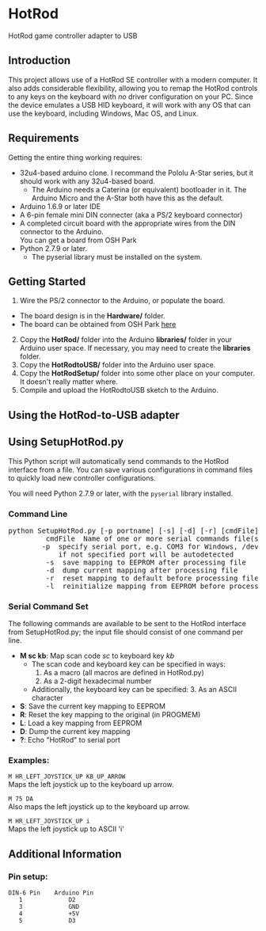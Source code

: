 # HotRod
HotRod game controller adapter to USB

## Introduction

This project allows use of a HotRod SE controller with a modern computer.  It also adds considerable 
flexibility, allowing you to remap the HotRod controls to any keys on the keyboard with *no* driver 
configuration on your PC.  Since the device emulates a USB HID keyboard, it will work with any OS that
can use the keyboard, including Windows, Mac OS, and Linux.

## Requirements

Getting the entire thing working requires:

- 32u4-based arduino clone.  I recommand the Pololu A-Star series, but it should work with any 32u4-based board.
  - The Arduino needs a Caterina (or equivalent) bootloader in it.  The Arduino Micro and the A-Star both have this as the default.
- Arduino 1.6.9 or later IDE
- A 6-pin female mini DIN connecter (aka a PS/2 keyboard connector)
- A completed circuit board with the appropriate wires from the DIN connector to the Arduino.  
  You can get a board from OSH Park
- Python 2.7.9 or later.
  - The pyserial library must be installed on the system.

## Getting Started

1. Wire the PS/2 connector to the Arduino, or populate the board.
  - The board design is in the **Hardware/** folder.
  - The board can be obtained from OSH Park [here](https://oshpark.com/shared_projects/7dNfPtaw) 
2. Copy the **HotRod/** folder into the Arduino **libraries/** folder in your Arduino user space. 
   If necessary, you may need to create the **libraries** folder.
3. Copy the **HotRodtoUSB/** folder into the Arduino user space.
4. Copy the **HotRodSetup/** folder into some other place on your computer.  It doesn't really
   matter where.
5. Compile and upload the HotRodtoUSB sketch to the Arduino.
   
## Using the HotRod-to-USB adapter

## Using SetupHotRod.py

This Python script will automatically send commands to the HotRod interface from a file.  You can
save various configurations in command files to quickly load new controller configurations.

You will need Python 2.7.9 or later, with the ```pyserial``` library installed.

### Command Line

<pre>python SetupHotRod.py [-p portname] [-s] [-d] [-r] [cmdFile] ...
         cmdFile  Name of one or more serial commands file(s).  Not required.
        -p  specify serial port, e.g. COM3 for Windows, /dev/ttyS2 for linux and Mac
            if not specified port will be autodetected
         -s  save mapping to EEPROM after processing file
         -d  dump current mapping after processing file
         -r  reset mapping to default before processing file
         -l  reinitialize mapping from EEPROM before processing file</pre>


### Serial Command Set

The following commands are available to be sent to the HotRod interface from SetupHotRod.py; the input file
should consist of one command per line.

- **M sc kb**: Map scan code *sc* to  keyboard key *kb*
  - The scan code and keyboard key can be specified in ways:
    1. As a macro (all macros are defined in HotRod.py)
    2. As a 2-digit hexadecimal number
  - Additionally, the keyboard key can be specified:
    3. As an ASCII character
- **S**: Save the current key mapping to EEPROM
- **R**: Reset the key mapping to the original (in PROGMEM)
- **L**: Load a key mapping from EEPROM
- **D**: Dump the current key mapping
- **?**: Echo "HotRod" to serial port

### Examples:

```M HR_LEFT_JOYSTICK_UP KB_UP_ARROW```  
Maps the left joystick up to the keyboard up arrow.

```M 75 DA```  
Also maps the left joystick up to the keyboard up arrow.

```M HR_LEFT_JOYSTICK_UP i```  
Maps the left joystick up to ASCII 'i'

## Additional Information

### Pin setup:

```
DIN-6 Pin    Arduino Pin
   1             D2
   3             GND
   4             +5V
   5             D3
```
